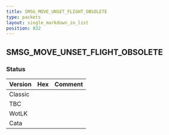 ```yaml
---
title: SMSG_MOVE_UNSET_FLIGHT_OBSOLETE
type: packets
layout: single_markdown_in_list
position: 832
---
```


## SMSG_MOVE_UNSET_FLIGHT_OBSOLETE

### Status

Version | Hex | Comment
---------- | ---------- | ---------- 
Classic |  |  
TBC |  |  
WotLK |  |  
Cata |  |  

